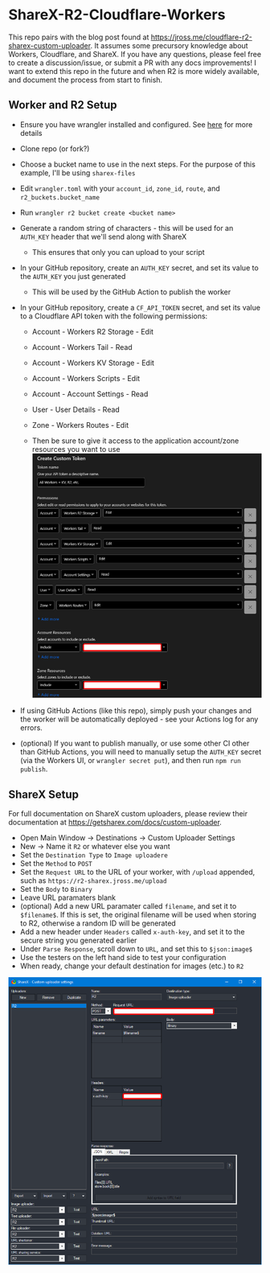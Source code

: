 # ShareX-R2-Cloudflare-Workers

This repo pairs with the blog post found at https://jross.me/cloudflare-r2-sharex-custom-uploader. It assumes some precursory knowledge about Workers, Cloudflare, and ShareX. If you have any questions, please feel free to create a discussion/issue, or submit a PR with any docs improvements! I want to extend this repo in the future and when R2 is more widely available, and document the process from start to finish.

## Worker and R2 Setup

- Ensure you have wrangler installed and configured. See [here](https://developers.cloudflare.com/workers/get-started/guide/) for more details
- Clone repo (or fork?)
- Choose a bucket name to use in the next steps. For the purpose of this example, I'll be using `sharex-files`
- Edit `wrangler.toml` with your `account_id`, `zone_id`, `route`, and `r2_buckets.bucket_name`
- Run `wrangler r2 bucket create <bucket name>`
- Generate a random string of characters - this will be used for an `AUTH_KEY` header that we'll send along with ShareX
	- This ensures that only you can upload to your script
- In your GitHub repository, create an `AUTH_KEY` secret, and set its value to the `AUTH_KEY` you just generated
	- This will be used by the GitHub Action to publish the worker
- In your GitHub repository, create a `CF_API_TOKEN` secret, and set its value to a Cloudflare API token with the following permissions:
	- Account - Workers R2 Storage - Edit
	- Account - Workers Tail - Read
	- Account - Workers KV Storage - Edit
	- Account - Workers Scripts - Edit
	- Account - Account Settings - Read
	- User - User Details - Read
	- Zone - Workers Routes - Edit

	- Then be sure to give it access to the application account/zone resources you want to use
![Cloudflare API token for Wrangler R2 access](docs/cloudflare-api-token.png?raw=true)

- If using GitHub Actions (like this repo), simply push your changes and the worker will be automatically deployed - see your Actions log for any errors.
- (optional) If you want to publish manually, or use some other CI other than GitHub Actions, you will need to manually setup the `AUTH_KEY` secret (via the Workers UI, or `wrangler secret put`), and then run `npm run publish`.


## ShareX Setup

For full documentation on ShareX custom uploaders, please review their documentation at https://getsharex.com/docs/custom-uploader.

- Open Main Window -> Destinations -> Custom Uploader Settings
- New -> Name it `R2` or whatever else you want
- Set the `Destination Type` to `Image uploadere`
- Set the `Method` to `POST`
- Set the `Request URL` to the URL of your worker, with `/upload` appended, such as `https://r2-sharex.jross.me/upload`
- Set the `Body` to `Binary`
- Leave URL paramaters blank
- (optional) Add a new URL paramater called `filename`, and set it to `$filename$`. If this is set, the original filename will be used when storing to R2, otherwise a random ID will be generated
- Add a new header under `Headers` called `x-auth-key`, and set it to the secure string you generated earlier
- Under `Parse Response`, scroll down to `URL`, and set this to `$json:image$`
- Use the testers on the left hand side to test your configuration
- When ready, change your default destination for images (etc.) to `R2`

![ShareX configuration for a custom Cloudflare R2 Uploader](docs/sharex.png?raw=true)


